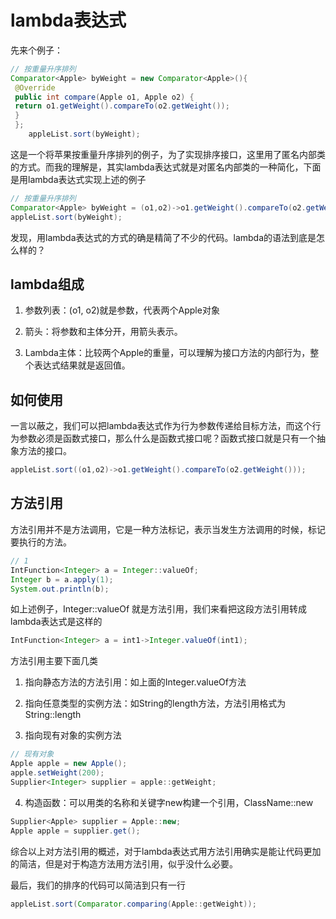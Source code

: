 # lambda表达式

先来个例子：

```java
// 按重量升序排列
Comparator<Apple> byWeight = new Comparator<Apple>(){
 @Override
 public int compare(Apple o1, Apple o2) {
 return o1.getWeight().compareTo(o2.getWeight());
 }
 };
    appleList.sort(byWeight);
```

这是一个将苹果按重量升序排列的例子，为了实现排序接口，这里用了匿名内部类的方式。而我的理解是，其实lambda表达式就是对匿名内部类的一种简化，下面是用lambda表达式实现上述的例子

```java
// 按重量升序排列
Comparator<Apple> byWeight = (o1,o2)->o1.getWeight().compareTo(o2.getWeight());
appleList.sort(byWeight);
```

发现，用lambda表达式的方式的确是精简了不少的代码。lambda的语法到底是怎么样的？

## lambda组成

1. 参数列表：(o1, o2)就是参数，代表两个Apple对象

2. 箭头：将参数和主体分开，用箭头表示。

3. Lambda主体：比较两个Apple的重量，可以理解为接口方法的内部行为，整个表达式结果就是返回值。

## 如何使用

一言以蔽之，我们可以把lambda表达式作为行为参数传递给目标方法，而这个行为参数必须是函数式接口，那么什么是函数式接口呢？函数式接口就是只有一个抽象方法的接口。

```java
appleList.sort((o1,o2)->o1.getWeight().compareTo(o2.getWeight()));
```

## 方法引用

方法引用并不是方法调用，它是一种方法标记，表示当发生方法调用的时候，标记要执行的方法。

```java
// 1
IntFunction<Integer> a = Integer::valueOf;
Integer b = a.apply(1);
System.out.println(b);
```

如上述例子，Integer::valueOf 就是方法引用，我们来看把这段方法引用转成lambda表达式是这样的

```java
IntFunction<Integer> a = int1->Integer.valueOf(int1);
```

方法引用主要下面几类

1. 指向静态方法的方法引用：如上面的Integer.valueOf方法

2. 指向任意类型的实例方法：如String的length方法，方法引用格式为String::length

3. 指向现有对象的实例方法

```java
// 现有对象
Apple apple = new Apple();
apple.setWeight(200);
Supplier<Integer> supplier = apple::getWeight;
```

4. 构造函数：可以用类的名称和关键字new构建一个引用，ClassName::new

```java
Supplier<Apple> supplier = Apple::new;
Apple apple = supplier.get();
```

综合以上对方法引用的概述，对于lambda表达式用方法引用确实是能让代码更加的简洁，但是对于构造方法用方法引用，似乎没什么必要。

最后，我们的排序的代码可以简洁到只有一行

```java
appleList.sort(Comparator.comparing(Apple::getWeight));
```